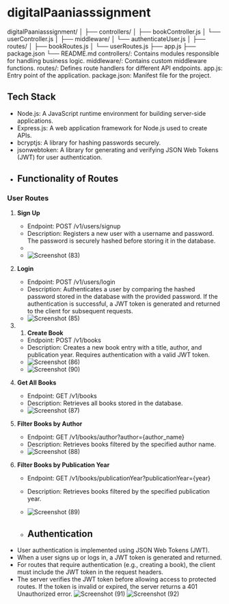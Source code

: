 # digitalPaaniasssignment
digitalPaaniasssignment/
│
├── controllers/
│   ├── bookController.js
│   └── userController.js
│
├── middleware/
│   └── authenticateUser.js
│
├── routes/
│   ├── bookRoutes.js
│   └── userRoutes.js
├── app.js
├── package.json
└── README.md
controllers/: Contains modules responsible for handling business logic.
middleware/: Contains custom middleware functions.
routes/: Defines route handlers for different API endpoints.
app.js: Entry point of the application.
package.json: Manifest file for the project.

## Tech Stack

- Node.js: A JavaScript runtime environment for building server-side applications.
- Express.js: A web application framework for Node.js used to create APIs.
- bcryptjs: A library for hashing passwords securely.
- jsonwebtoken: A library for generating and verifying JSON Web Tokens (JWT) for user authentication.
- ## Functionality of Routes

### User Routes

1. **Sign Up**
   - Endpoint: POST /v1/users/signup
   - Description: Registers a new user with a username and password. The password is securely hashed before storing it in the database.
   - 
   - ![Screenshot (83)](https://github.com/Deepak9664/digitalPaaniasssignment/assets/110588982/6820ebbb-c45f-46a2-8ddd-1ad66f9c4b40)


2. **Login**
   - Endpoint: POST /v1/users/login
   - Description: Authenticates a user by comparing the hashed password stored in the database with the provided password. If the authentication is successful, a JWT token is generated and returned to the client for subsequent requests.
   - ![Screenshot (85)](https://github.com/Deepak9664/digitalPaaniasssignment/assets/110588982/ded4225a-ee42-447f-88a0-8b3b2fad3721)
  
3. 1. **Create Book**
   - Endpoint: POST /v1/books
   - Description: Creates a new book entry with a title, author, and publication year. Requires authentication with a valid JWT token.
   - ![Screenshot (86)](https://github.com/Deepak9664/digitalPaaniasssignment/assets/110588982/753b9576-2fd5-47f9-94b5-d22c519f72a8)
   - ![Screenshot (90)](https://github.com/Deepak9664/digitalPaaniasssignment/assets/110588982/7ae77182-5f72-4b37-9f2e-f889ceace1b6)



2. **Get All Books**
   - Endpoint: GET /v1/books
   - Description: Retrieves all books stored in the database.
   - ![Screenshot (87)](https://github.com/Deepak9664/digitalPaaniasssignment/assets/110588982/37912932-b029-4525-86fc-3911c54b709f)


3. **Filter Books by Author**
   - Endpoint: GET /v1/books/author?author={author_name}
   - Description: Retrieves books filtered by the specified author name.
   - ![Screenshot (88)](https://github.com/Deepak9664/digitalPaaniasssignment/assets/110588982/627c06fd-dfbb-4866-b30c-e267ac0fb05c)


4. **Filter Books by Publication Year**
   - Endpoint: GET /v1/books/publicationYear?publicationYear={year}
   - Description: Retrieves books filtered by the specified publication year.
   - ![Screenshot (89)](https://github.com/Deepak9664/digitalPaaniasssignment/assets/110588982/6d8e0b39-678d-4cf4-a38d-96e41d0f933f)
  
   - ## Authentication

- User authentication is implemented using JSON Web Tokens (JWT).
- When a user signs up or logs in, a JWT token is generated and returned.
- For routes that require authentication (e.g., creating a book), the client must include the JWT token in the request headers.
- The server verifies the JWT token before allowing access to protected routes. If the token is invalid or expired, the server returns a 401 Unauthorized error.
![Screenshot (91)](https://github.com/Deepak9664/digitalPaaniasssignment/assets/110588982/5a13ece0-09dd-4785-b5f8-a8b59445d274)
![Screenshot (92)](https://github.com/Deepak9664/digitalPaaniasssignment/assets/110588982/bbd6fd18-eaf8-4a47-a535-822908f5d131)




